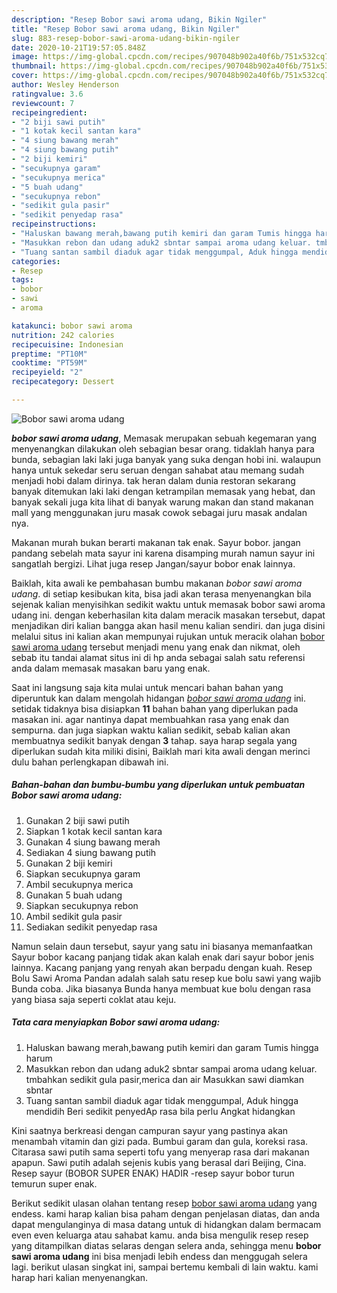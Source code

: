 ```yaml
---
description: "Resep Bobor sawi aroma udang, Bikin Ngiler"
title: "Resep Bobor sawi aroma udang, Bikin Ngiler"
slug: 883-resep-bobor-sawi-aroma-udang-bikin-ngiler
date: 2020-10-21T19:57:05.848Z
image: https://img-global.cpcdn.com/recipes/907048b902a40f6b/751x532cq70/bobor-sawi-aroma-udang-foto-resep-utama.jpg
thumbnail: https://img-global.cpcdn.com/recipes/907048b902a40f6b/751x532cq70/bobor-sawi-aroma-udang-foto-resep-utama.jpg
cover: https://img-global.cpcdn.com/recipes/907048b902a40f6b/751x532cq70/bobor-sawi-aroma-udang-foto-resep-utama.jpg
author: Wesley Henderson
ratingvalue: 3.6
reviewcount: 7
recipeingredient:
- "2 biji sawi putih"
- "1 kotak kecil santan kara"
- "4 siung bawang merah"
- "4 siung bawang putih"
- "2 biji kemiri"
- "secukupnya garam"
- "secukupnya merica"
- "5 buah udang"
- "secukupnya rebon"
- "sedikit gula pasir"
- "sedikit penyedap rasa"
recipeinstructions:
- "Haluskan bawang merah,bawang putih kemiri dan garam Tumis hingga harum"
- "Masukkan rebon dan udang aduk2 sbntar sampai aroma udang keluar. tmbahkan sedikit gula pasir,merica dan air Masukkan sawi diamkan sbntar"
- "Tuang santan sambil diaduk agar tidak menggumpal, Aduk hingga mendidih Beri sedikit penyedAp rasa bila perlu Angkat hidangkan"
categories:
- Resep
tags:
- bobor
- sawi
- aroma

katakunci: bobor sawi aroma 
nutrition: 242 calories
recipecuisine: Indonesian
preptime: "PT10M"
cooktime: "PT59M"
recipeyield: "2"
recipecategory: Dessert

---
```



![Bobor sawi aroma udang](https://img-global.cpcdn.com/recipes/907048b902a40f6b/751x532cq70/bobor-sawi-aroma-udang-foto-resep-utama.jpg)

<b><i>bobor sawi aroma udang</i></b>, Memasak merupakan sebuah kegemaran yang menyenangkan dilakukan oleh sebagian besar orang. tidaklah hanya para bunda, sebagian laki laki juga banyak yang suka dengan hobi ini. walaupun hanya untuk sekedar seru seruan dengan sahabat atau memang sudah menjadi hobi dalam dirinya. tak heran dalam dunia restoran sekarang banyak ditemukan laki laki dengan ketrampilan memasak yang hebat, dan banyak sekali juga kita lihat di banyak warung makan dan stand makanan mall yang menggunakan juru masak cowok sebagai juru masak andalan nya.

Makanan murah bukan berarti makanan tak enak. Sayur bobor. jangan pandang sebelah mata sayur ini karena disamping murah namun sayur ini sangatlah bergizi. Lihat juga resep Jangan/sayur bobor enak lainnya.

Baiklah, kita awali ke pembahasan bumbu makanan <i>bobor sawi aroma udang</i>. di setiap kesibukan kita, bisa jadi akan terasa menyenangkan bila sejenak kalian menyisihkan sedikit waktu untuk memasak bobor sawi aroma udang ini. dengan keberhasilan kita dalam meracik masakan tersebut, dapat menjadikan diri kalian bangga akan hasil menu kalian sendiri. dan juga disini melalui situs ini kalian akan mempunyai rujukan untuk meracik olahan <u>bobor sawi aroma udang</u> tersebut menjadi menu yang enak dan nikmat, oleh sebab itu tandai alamat situs ini di hp anda sebagai salah satu referensi anda dalam memasak masakan baru yang enak.


Saat ini langsung saja kita mulai untuk mencari bahan bahan yang diperuntuk kan dalam mengolah hidangan <u><i>bobor sawi aroma udang</i></u> ini. setidak tidaknya bisa disiapkan <b>11</b> bahan bahan yang diperlukan pada masakan ini. agar nantinya dapat membuahkan rasa yang enak dan sempurna. dan juga siapkan waktu kalian sedikit, sebab kalian akan membuatnya sedikit banyak dengan <b>3</b> tahap. saya harap segala yang diperlukan sudah kita miliki disini, Baiklah mari kita awali dengan merinci dulu bahan perlengkapan dibawah ini.

<!--inarticleads1-->

##### Bahan-bahan dan bumbu-bumbu yang diperlukan untuk pembuatan Bobor sawi aroma udang:

1. Gunakan 2 biji sawi putih
1. Siapkan 1 kotak kecil santan kara
1. Gunakan 4 siung bawang merah
1. Sediakan 4 siung bawang putih
1. Gunakan 2 biji kemiri
1. Siapkan secukupnya garam
1. Ambil secukupnya merica
1. Gunakan 5 buah udang
1. Siapkan secukupnya rebon
1. Ambil sedikit gula pasir
1. Sediakan sedikit penyedap rasa


Namun selain daun tersebut, sayur yang satu ini biasanya memanfaatkan Sayur bobor kacang panjang tidak akan kalah enak dari sayur bobor jenis lainnya. Kacang panjang yang renyah akan berpadu dengan kuah. Resep Bolu Sawi Aroma Pandan adalah salah satu resep kue bolu sawi yang wajib Bunda coba. Jika biasanya Bunda hanya membuat kue bolu dengan rasa yang biasa saja seperti coklat atau keju. 

<!--inarticleads2-->

##### Tata cara menyiapkan Bobor sawi aroma udang:

1. Haluskan bawang merah,bawang putih kemiri dan garam Tumis hingga harum
1. Masukkan rebon dan udang aduk2 sbntar sampai aroma udang keluar. tmbahkan sedikit gula pasir,merica dan air Masukkan sawi diamkan sbntar
1. Tuang santan sambil diaduk agar tidak menggumpal, Aduk hingga mendidih Beri sedikit penyedAp rasa bila perlu Angkat hidangkan


Kini saatnya berkreasi dengan campuran sayur yang pastinya akan menambah vitamin dan gizi pada. Bumbui garam dan gula, koreksi rasa. Citarasa sawi putih sama seperti tofu yang menyerap rasa dari makanan apapun. Sawi putih adalah sejenis kubis yang berasal dari Beijing, Cina. Resep sayur (BOBOR SUPER ENAK) HADIR -resep sayur bobor turun temurun super enak. 

Berikut sedikit ulasan olahan tentang resep <u>bobor sawi aroma udang</u> yang endess. kami harap kalian bisa paham dengan penjelasan diatas, dan anda dapat mengulanginya di masa datang untuk di hidangkan dalam bermacam even even keluarga atau sahabat kamu. anda bisa mengulik resep resep yang ditampilkan diatas selaras dengan selera anda, sehingga menu <b>bobor sawi aroma udang</b> ini bisa menjadi lebih endess dan menggugah selera lagi. berikut ulasan singkat ini, sampai bertemu kembali di lain waktu. kami harap hari kalian menyenangkan.
